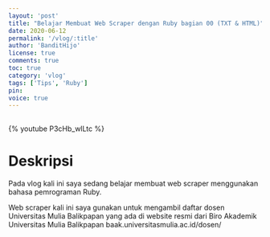 ```yaml
---
layout: 'post'
title: "Belajar Membuat Web Scraper dengan Ruby bagian 00 (TXT & HTML)"
date: 2020-06-12
permalink: '/vlog/:title'
author: 'BanditHijo'
license: true
comments: true
toc: true
category: 'vlog'
tags: ['Tips', 'Ruby']
pin:
voice: true
---
```


<div style="margin-top:30px;"></div>

{% youtube P3cHb_wlLtc %}

# Deskripsi

Pada vlog kali ini saya sedang belajar membuat web scraper menggunakan bahasa pemrograman Ruby.

Web scraper kali ini saya gunakan untuk mengambil daftar dosen Universitas Mulia Balikpapan yang ada di website resmi dari Biro Akademik Universitas Mulia Balikpapan baak.universitasmulia.ac.id/dosen/
